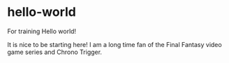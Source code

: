 # hello-world
For training Hello world!

It is nice to be starting here! 
I am a long time fan of the Final Fantasy video game series and Chrono Trigger. 
